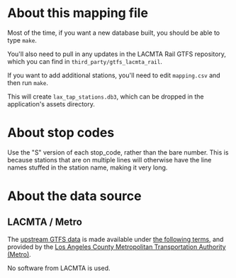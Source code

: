 # About this mapping file

Most of the time, if you want a new database built, you should be able to type `make`.

You'll also need to pull in any updates in the LACMTA Rail GTFS repository, which you can find in
`third_party/gtfs_lacmta_rail`.

If you want to add additional stations, you'll need to edit `mapping.csv` and then run `make`.

This will create `lax_tap_stations.db3`, which can be dropped in the application's assets directory.

# About stop codes

Use the "S" version of each stop_code, rather than the bare number.  This is because stations that
are on multiple lines will otherwise have the line names stuffed in the station name, making it very
long.

# About the data source

## LACMTA / Metro

The [upstream GTFS data](https://gitlab.com/LACMTA/gtfs_rail) is made available under [the following
terms](http://developer.metro.net/the-basics/policies/terms-and-conditions/), and provided by the
[Los Angeles County Metropolitan Transportation Authority (Metro)](http://www.metro.net).

No software from LACMTA is used.

